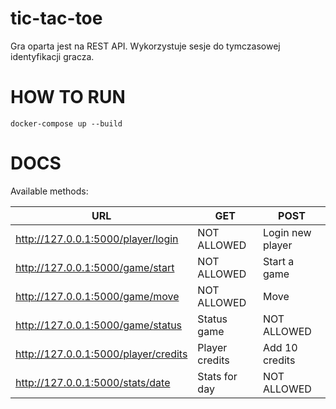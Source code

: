 # tic-tac-toe

Gra oparta jest na REST API. Wykorzystuje sesje do tymczasowej identyfikacji gracza.

# HOW TO RUN

`docker-compose up --build`

# DOCS

Available methods:

| URL                                  | GET            | POST             |
| ------------------------------------ | -------------- | ---------------- |
| http://127.0.0.1:5000/player/login   | NOT ALLOWED    | Login new player |
| http://127.0.0.1:5000/game/start     | NOT ALLOWED    | Start a game     |
| http://127.0.0.1:5000/game/move      | NOT ALLOWED    | Move             |
| http://127.0.0.1:5000/game/status    | Status game    | NOT ALLOWED      |
| http://127.0.0.1:5000/player/credits | Player credits | Add 10 credits   |
| http://127.0.0.1:5000/stats/date     | Stats for day  | NOT ALLOWED      |
